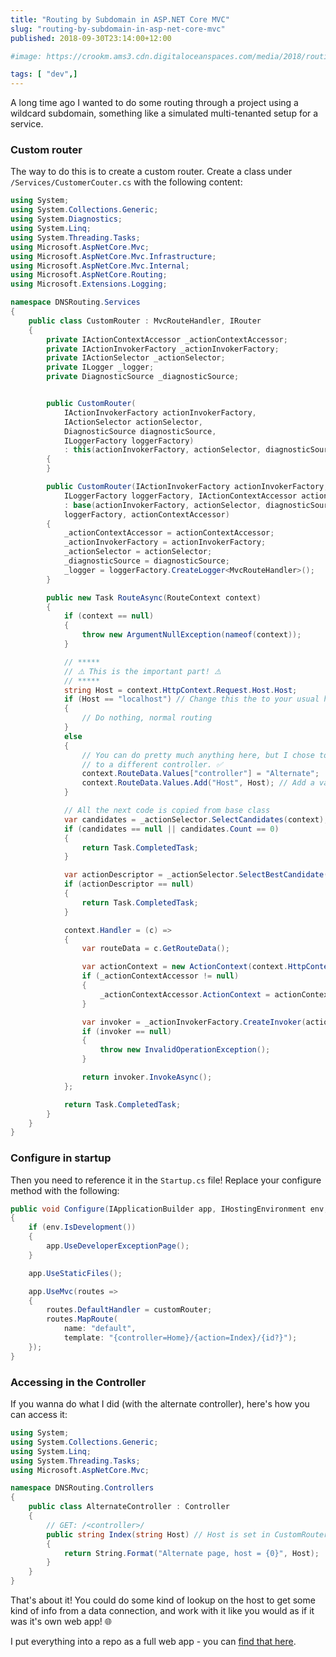 ```yaml
---
title: "Routing by Subdomain in ASP.NET Core MVC"
slug: "routing-by-subdomain-in-asp-net-core-mvc"
published: 2018-09-30T23:14:00+12:00

#image: https://crookm.ams3.cdn.digitaloceanspaces.com/media/2018/routing-by-subdomain-in-asp-net-core-mvc-c7dac19d-6859-4651-9b43-acf8973d9df0.jpg

tags: [ "dev",]
---
```


A long time ago I wanted to do some routing through a project using a wildcard subdomain, something like a simulated multi-tenanted setup for a service.

### Custom router
The way to do this is to create a custom router. Create a class under `/Services/CustomerCouter.cs` with the following content:

```cs
using System;
using System.Collections.Generic;
using System.Diagnostics;
using System.Linq;
using System.Threading.Tasks;
using Microsoft.AspNetCore.Mvc;
using Microsoft.AspNetCore.Mvc.Infrastructure;
using Microsoft.AspNetCore.Mvc.Internal;
using Microsoft.AspNetCore.Routing;
using Microsoft.Extensions.Logging;

namespace DNSRouting.Services
{
    public class CustomRouter : MvcRouteHandler, IRouter
    {
        private IActionContextAccessor _actionContextAccessor;
        private IActionInvokerFactory _actionInvokerFactory;
        private IActionSelector _actionSelector;
        private ILogger _logger;
        private DiagnosticSource _diagnosticSource;


        public CustomRouter(
            IActionInvokerFactory actionInvokerFactory,
            IActionSelector actionSelector,
            DiagnosticSource diagnosticSource,
            ILoggerFactory loggerFactory)
            : this(actionInvokerFactory, actionSelector, diagnosticSource, loggerFactory, actionContextAccessor: null)
        {
        }

        public CustomRouter(IActionInvokerFactory actionInvokerFactory, IActionSelector actionSelector, DiagnosticSource diagnosticSource,
            ILoggerFactory loggerFactory, IActionContextAccessor actionContextAccessor)
            : base(actionInvokerFactory, actionSelector, diagnosticSource,
            loggerFactory, actionContextAccessor)
        {
            _actionContextAccessor = actionContextAccessor;
            _actionInvokerFactory = actionInvokerFactory;
            _actionSelector = actionSelector;
            _diagnosticSource = diagnosticSource;
            _logger = loggerFactory.CreateLogger<MvcRouteHandler>();
        }

        public new Task RouteAsync(RouteContext context)
        {
            if (context == null)
            {
                throw new ArgumentNullException(nameof(context));
            }

            // *****
            // ⚠️ This is the important part! ⚠️
            // *****
            string Host = context.HttpContext.Request.Host.Host;
            if (Host == "localhost") // Change this the to your usual host
            {
                // Do nothing, normal routing
            }
            else
            {
                // You can do pretty much anything here, but I chose to switch
                // to a different controller. ✅
                context.RouteData.Values["controller"] = "Alternate";
                context.RouteData.Values.Add("Host", Host); // Add a variable for fun
            }

            // All the next code is copied from base class
            var candidates = _actionSelector.SelectCandidates(context);
            if (candidates == null || candidates.Count == 0)
            {
                return Task.CompletedTask;
            }

            var actionDescriptor = _actionSelector.SelectBestCandidate(context, candidates);
            if (actionDescriptor == null)
            {
                return Task.CompletedTask;
            }

            context.Handler = (c) =>
            {
                var routeData = c.GetRouteData();

                var actionContext = new ActionContext(context.HttpContext, routeData, actionDescriptor);
                if (_actionContextAccessor != null)
                {
                    _actionContextAccessor.ActionContext = actionContext;
                }

                var invoker = _actionInvokerFactory.CreateInvoker(actionContext);
                if (invoker == null)
                {
                    throw new InvalidOperationException();
                }

                return invoker.InvokeAsync();
            };

            return Task.CompletedTask;
        }
    }
}
```

### Configure in startup
Then you need to reference it in the `Startup.cs` file! Replace your configure method with the following:

```cs
public void Configure(IApplicationBuilder app, IHostingEnvironment env, CustomRouter customRouter)
{
    if (env.IsDevelopment())
    {
        app.UseDeveloperExceptionPage();
    }

    app.UseStaticFiles();

    app.UseMvc(routes =>
    {
        routes.DefaultHandler = customRouter;
        routes.MapRoute(
            name: "default",
            template: "{controller=Home}/{action=Index}/{id?}");
    });
}
```

### Accessing in the Controller
If you wanna do what I did (with the alternate controller), here's how you can access it:

```cs
using System;
using System.Collections.Generic;
using System.Linq;
using System.Threading.Tasks;
using Microsoft.AspNetCore.Mvc;

namespace DNSRouting.Controllers
{
    public class AlternateController : Controller
    {
        // GET: /<controller>/
        public string Index(string Host) // Host is set in CustomRouter
        {
            return String.Format("Alternate page, host = {0}", Host);
        }
    }
}
```

That's about it! You could do some kind of lookup on the host to get some kind of info from a data connection, and work with it like you would as if it was it's own web app! 🌐

I put everything into a repo as a full web app - you can [find that here](https://github.com/crookm/dnsrouting).
